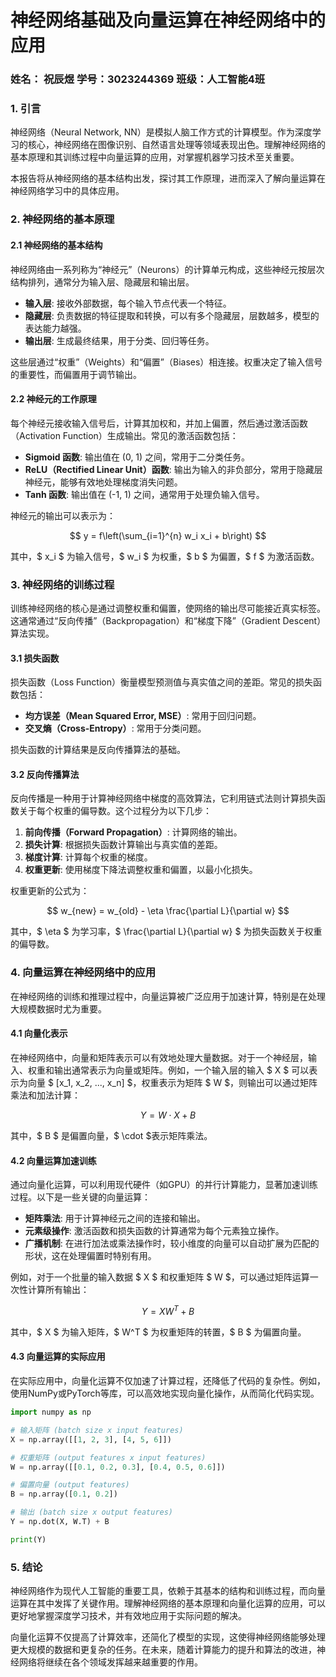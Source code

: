 # 神经网络基础及向量运算在神经网络中的应用



### 姓名： 祝辰煜   学号：3023244369   班级：人工智能4班



### 1. 引言

神经网络（Neural Network, NN）是模拟人脑工作方式的计算模型。作为深度学习的核心，神经网络在图像识别、自然语言处理等领域表现出色。理解神经网络的基本原理和其训练过程中向量运算的应用，对掌握机器学习技术至关重要。

本报告将从神经网络的基本结构出发，探讨其工作原理，进而深入了解向量运算在神经网络学习中的具体应用。



### 2. 神经网络的基本原理



#### 2.1 神经网络的基本结构

神经网络由一系列称为“神经元”（Neurons）的计算单元构成，这些神经元按层次结构排列，通常分为输入层、隐藏层和输出层。

- **输入层**: 接收外部数据，每个输入节点代表一个特征。
- **隐藏层**: 负责数据的特征提取和转换，可以有多个隐藏层，层数越多，模型的表达能力越强。
- **输出层**: 生成最终结果，用于分类、回归等任务。

这些层通过“权重”（Weights）和“偏置”（Biases）相连接。权重决定了输入信号的重要性，而偏置用于调节输出。



#### 2.2 神经元的工作原理

每个神经元接收输入信号后，计算其加权和，并加上偏置，然后通过激活函数（Activation Function）生成输出。常见的激活函数包括：

- **Sigmoid 函数**: 输出值在 (0, 1) 之间，常用于二分类任务。
- **ReLU（Rectified Linear Unit）函数**: 输出为输入的非负部分，常用于隐藏层神经元，能够有效地处理梯度消失问题。
- **Tanh 函数**: 输出值在 (-1, 1) 之间，通常用于处理负输入信号。

神经元的输出可以表示为：

$$
y = f\left(\sum_{i=1}^{n} w_i x_i + b\right) 
$$

其中，$ x_i $ 为输入信号，$ w_i $ 为权重，$ b $ 为偏置，$ f $ 为激活函数。



### 3. 神经网络的训练过程

训练神经网络的核心是通过调整权重和偏置，使网络的输出尽可能接近真实标签。这通常通过“反向传播”（Backpropagation）和“梯度下降”（Gradient Descent）算法实现。



#### 3.1 损失函数

损失函数（Loss Function）衡量模型预测值与真实值之间的差距。常见的损失函数包括：

- **均方误差（Mean Squared Error, MSE）**: 常用于回归问题。
- **交叉熵（Cross-Entropy）**: 常用于分类问题。

损失函数的计算结果是反向传播算法的基础。



#### 3.2 反向传播算法

反向传播是一种用于计算神经网络中梯度的高效算法，它利用链式法则计算损失函数关于每个权重的偏导数。这个过程分为以下几步：

1. **前向传播（Forward Propagation）**: 计算网络的输出。
2. **损失计算**: 根据损失函数计算输出与真实值的差距。
3. **梯度计算**: 计算每个权重的梯度。
4. **权重更新**: 使用梯度下降法调整权重和偏置，以最小化损失。

权重更新的公式为：

$$
w_{new} = w_{old} - \eta \frac{\partial L}{\partial w} 
$$

其中，$ \eta $ 为学习率，$ \frac{\partial L}{\partial w} $ 为损失函数关于权重的偏导数。



### 4. 向量运算在神经网络中的应用

在神经网络的训练和推理过程中，向量运算被广泛应用于加速计算，特别是在处理大规模数据时尤为重要。



#### 4.1 向量化表示

在神经网络中，向量和矩阵表示可以有效地处理大量数据。对于一个神经层，输入、权重和输出通常表示为向量或矩阵。例如，一个输入层的输入 $ X $ 可以表示为向量 $ [x_1, x_2, ..., x_n] $，权重表示为矩阵 $ W $，则输出可以通过矩阵乘法和加法计算：

$$
Y = W \cdot X + B
$$

其中，$ B $ 是偏置向量，$ \cdot $表示矩阵乘法。





#### 4.2 向量运算加速训练

通过向量化运算，可以利用现代硬件（如GPU）的并行计算能力，显著加速训练过程。以下是一些关键的向量运算：

- **矩阵乘法**: 用于计算神经元之间的连接和输出。
- **元素级操作**: 激活函数和损失函数的计算通常为每个元素独立操作。
- **广播机制**: 在进行加法或乘法操作时，较小维度的向量可以自动扩展为匹配的形状，这在处理偏置时特别有用。

例如，对于一个批量的输入数据 $ X $ 和权重矩阵 $ W $，可以通过矩阵运算一次性计算所有输出：

$$
Y = XW^T + B 
$$

其中，$ X $ 为输入矩阵，$ W^T $ 为权重矩阵的转置，$ B $ 为偏置向量。



#### 4.3 向量运算的实际应用

在实际应用中，向量化运算不仅加速了计算过程，还降低了代码的复杂性。例如，使用NumPy或PyTorch等库，可以高效地实现向量化操作，从而简化代码实现。

```python
import numpy as np

# 输入矩阵 (batch size x input features)
X = np.array([[1, 2, 3], [4, 5, 6]])

# 权重矩阵 (output features x input features)
W = np.array([[0.1, 0.2, 0.3], [0.4, 0.5, 0.6]])

# 偏置向量 (output features)
B = np.array([0.1, 0.2])

# 输出 (batch size x output features)
Y = np.dot(X, W.T) + B

print(Y)
```



### 5. 结论

神经网络作为现代人工智能的重要工具，依赖于其基本的结构和训练过程，而向量运算在其中发挥了关键作用。理解神经网络的基本原理和向量化运算的应用，可以更好地掌握深度学习技术，并有效地应用于实际问题的解决。

向量化运算不仅提高了计算效率，还简化了模型的实现，这使得神经网络能够处理更大规模的数据和更复杂的任务。在未来，随着计算能力的提升和算法的改进，神经网络将继续在各个领域发挥越来越重要的作用。

